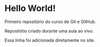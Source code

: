 # Hello World!
 Primeiro repositório do curso de Git e GitHub.

Repositótio criado durante uma aula ao vivo.

Essa linha foi adicionada diretamente no site.

